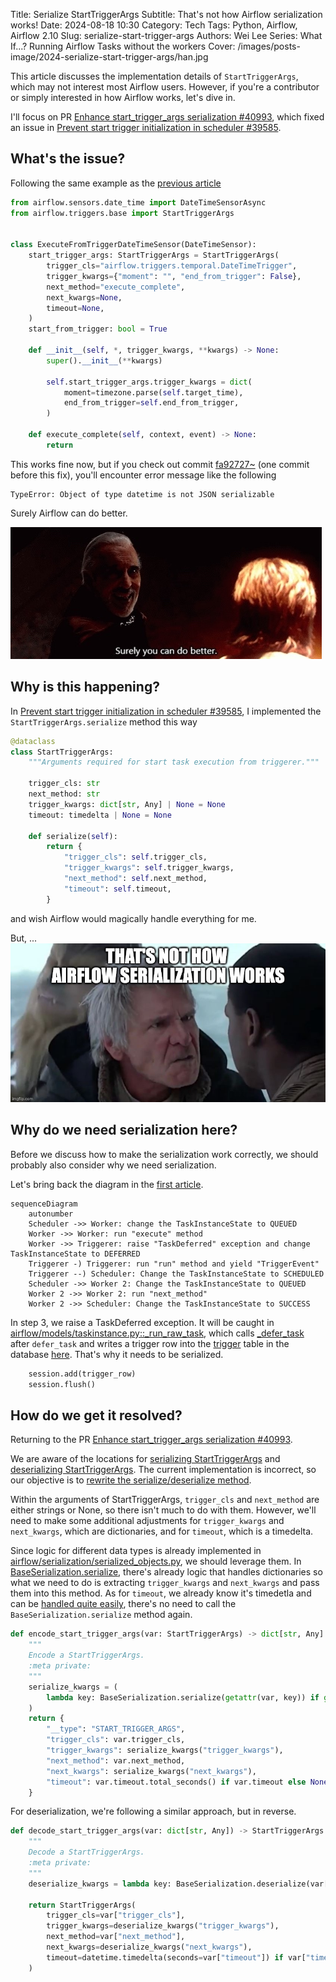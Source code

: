 Title: Serialize StartTriggerArgs
Subtitle: That's not how Airflow serialization works!
Date: 2024-08-18 10:30
Category: Tech
Tags: Python, Airflow, Airflow 2.10
Slug: serialize-start-trigger-args
Authors: Wei Lee
Series: What If...? Running Airflow Tasks without the workers
Cover: /images/posts-image/2024-serialize-start-trigger-args/han.jpg

This article discusses the implementation details of `StartTriggerArgs`, which may not interest most Airflow users. However, if you're a contributor or simply interested in how Airflow works, let's dive in.

<!--more-->

I'll focus on PR [Enhance start_trigger_args serialization #40993](https://github.com/apache/airflow/pull/40993), which fixed an issue in [Prevent start trigger initialization in scheduler #39585](https://github.com/apache/airflow/pull/39585).

## What's the issue?

Following the same example as the [previous article]({filename}/posts/tech/2024/13-enhancing-airflow-task-execution-with-start-trigger-args.md)

```python
from airflow.sensors.date_time import DateTimeSensorAsync
from airflow.triggers.base import StartTriggerArgs


class ExecuteFromTriggerDateTimeSensor(DateTimeSensor):
    start_trigger_args: StartTriggerArgs = StartTriggerArgs(
        trigger_cls="airflow.triggers.temporal.DateTimeTrigger",
        trigger_kwargs={"moment": "", "end_from_trigger": False},
        next_method="execute_complete",
        next_kwargs=None,
        timeout=None,
    )
    start_from_trigger: bool = True

    def __init__(self, *, trigger_kwargs, **kwargs) -> None:
        super().__init__(**kwargs)

        self.start_trigger_args.trigger_kwargs = dict(
            moment=timezone.parse(self.target_time),
            end_from_trigger=self.end_from_trigger,
        )

    def execute_complete(self, context, event) -> None:
        return
```

This works fine now, but if you check out commit [fa92727~](https://github.com/apache/airflow/commit/84dcfe7e) (one commit before this fix), you'll encounter error message like the following

```text
TypeError: Object of type datetime is not JSON serializable
```

Surely Airflow can do better.

![surely airflow can do better](/images/posts-image/2024-serialize-start-trigger-args/dooku.jpg)


## Why is this happening?

In [Prevent start trigger initialization in scheduler #39585](https://github.com/apache/airflow/pull/39585/files#diff-e4ec4e631219bf44939d416cf381ce188ae09163ff721103fd2de9d27805d477R27-R42), I implemented the `StartTriggerArgs.serialize` method this way

```python
@dataclass
class StartTriggerArgs:
    """Arguments required for start task execution from triggerer."""

    trigger_cls: str
    next_method: str
    trigger_kwargs: dict[str, Any] | None = None
    timeout: timedelta | None = None

    def serialize(self):
        return {
            "trigger_cls": self.trigger_cls,
            "trigger_kwargs": self.trigger_kwargs,
            "next_method": self.next_method,
            "timeout": self.timeout,
        }
```

and wish Airflow would magically handle everything for me.

But,  ...
![That's not how airflow serialization works](/images/posts-image/2024-serialize-start-trigger-args/han.jpg)


## Why do we need serialization here?

Before we discuss how to make the serialization work correctly, we should probably also consider why we need serialization.

Let's bring back the diagram in the [first article]({filename}/posts/tech/2024/7-airflow-start-execution-directly-from-trigger-instead-of-going-into-worker.md).

```mermaid
sequenceDiagram
    autonumber
    Scheduler ->> Worker: change the TaskInstanceState to QUEUED
    Worker ->> Worker: run "execute" method
    Worker ->> Triggerer: raise "TaskDeferred" exception and change TaskInstanceState to DEFERRED
    Triggerer -) Triggerer: run "run" method and yield "TriggerEvent"
    Triggerer --) Scheduler: Change the TaskInstanceState to SCHEDULED
    Scheduler ->> Worker 2: Change the TaskInstanceState to QUEUED
    Worker 2 ->> Worker 2: run "next_method"
    Worker 2 ->> Scheduler: Change the TaskInstanceState to SUCCESS
```

In step 3, we raise a TaskDeferred exception. It will be caught in [airflow/models/taskinstance.py::_run_raw_task](https://github.com/apache/airflow/blob/84dcfe7eb2c3862f543a350db0f1212ea17dc3db/airflow/models/taskinstance.py#L283-L297), which calls [_defer_task](https://github.com/apache/airflow/blob/84dcfe7eb2c3862f543a350db0f1212ea17dc3db/airflow/models/taskinstance.py#L1611) after `defer_task` and writes a trigger row into the [trigger](https://github.com/apache/airflow/blob/84dcfe7eb2c3862f543a350db0f1212ea17dc3db/airflow/models/trigger.py#L62) table in the database [here](https://github.com/apache/airflow/blob/84dcfe7eb2c3862f543a350db0f1212ea17dc3db/airflow/models/taskinstance.py#L1643-L1644). That's why it needs to be serialized.

```python
    session.add(trigger_row)
    session.flush()
```

## How do we get it resolved?
Returning to the PR [Enhance start_trigger_args serialization #40993](https://github.com/apache/airflow/pull/40993).

We are aware of the locations for [serializing StartTriggerArgs](https://github.com/apache/airflow/pull/40993/files#diff-807ca0a4fd53aeb41166621c9842b0f89b7931fc64e9a60befa36c776db45efaR1126-R1128) and [deserializing StartTriggerArgs](https://github.com/apache/airflow/pull/40993/files#diff-807ca0a4fd53aeb41166621c9842b0f89b7931fc64e9a60befa36c776db45efaR1315-R1318). The current implementation is incorrect, so our objective is to [rewrite the serialize/deserialize method](https://github.com/apache/airflow/pull/40993/files#diff-807ca0a4fd53aeb41166621c9842b0f89b7931fc64e9a60befa36c776db45efaR353-R386
).

Within the arguments of StartTriggerArgs, `trigger_cls` and `next_method` are either strings or None, so there isn't much to do with them. However, we'll need to make some additional adjustments for `trigger_kwargs` and `next_kwargs`, which are dictionaries, and for `timeout`, which is a timedelta.

Since logic for different data types is already implemented in [airflow/serialization/serialized_objects.py](https://github.com/astronomer/airflow/blob/5036115047aaaa36c07a37108ac87152afd61d8f/airflow/serialization/serialized_objects.py), we should leverage them. In [BaseSerialization.serialize](https://github.com/astronomer/airflow/blob/5036115047aaaa36c07a37108ac87152afd61d8f/airflow/serialization/serialized_objects.py#L628-L635), there's already logic that handles dictionaries so what we need to do is extracting `trigger_kwargs` and `next_kwargs` and pass them into this method. As for `timeout`, we already know it's timedetla and can be [handled quite easily](https://github.com/astronomer/airflow/blob/5036115047aaaa36c07a37108ac87152afd61d8f/airflow/serialization/serialized_objects.py#L663), there's no need to call the `BaseSerialization.serialize` method again.

```python
def encode_start_trigger_args(var: StartTriggerArgs) -> dict[str, Any]:
    """
    Encode a StartTriggerArgs.
    :meta private:
    """
    serialize_kwargs = (
        lambda key: BaseSerialization.serialize(getattr(var, key)) if getattr(var, key) is not None else None
    )
    return {
        "__type": "START_TRIGGER_ARGS",
        "trigger_cls": var.trigger_cls,
        "trigger_kwargs": serialize_kwargs("trigger_kwargs"),
        "next_method": var.next_method,
        "next_kwargs": serialize_kwargs("next_kwargs"),
        "timeout": var.timeout.total_seconds() if var.timeout else None,
    }
```

For deserialization, we're following a similar approach, but in reverse.

```python
def decode_start_trigger_args(var: dict[str, Any]) -> StartTriggerArgs:
    """
    Decode a StartTriggerArgs.
    :meta private:
    """
    deserialize_kwargs = lambda key: BaseSerialization.deserialize(var[key]) if var[key] is not None else None

    return StartTriggerArgs(
        trigger_cls=var["trigger_cls"],
        trigger_kwargs=deserialize_kwargs("trigger_kwargs"),
        next_method=var["next_method"],
        next_kwargs=deserialize_kwargs("next_kwargs"),
        timeout=datetime.timedelta(seconds=var["timeout"]) if var["timeout"] else None,
    )
```
